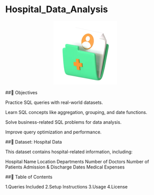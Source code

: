 # Hospital_Data_Analysis 


<p align="center">
  <img src="logo.png" width="200" alt="Project Logo">
</p>

##🎯 Objectives

Practice SQL queries with real-world datasets.

Learn SQL concepts like aggregation, grouping, and date functions.

Solve business-related SQL problems for data analysis.

Improve query optimization and performance.

##🏥 Dataset: Hospital Data

This dataset contains hospital-related information, including:

Hospital Name
Location
Departments
Number of Doctors
Number of Patients
Admission & Discharge Dates
Medical Expenses

##📖 Table of Contents

 1.Queries Included
2.Setup Instructions
3.Usage
4.License
